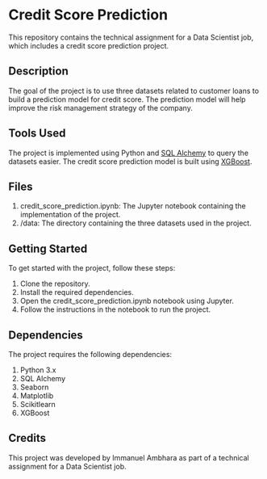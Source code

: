 # Credit Score Prediction

This repository contains the technical assignment for a Data Scientist job, which includes a credit score prediction project.

## Description
The goal of the project is to use three datasets related to customer loans to build a prediction model for credit score. The prediction model will help improve the risk management strategy of the company.

## Tools Used
The project is implemented using Python and [SQL Alchemy](https://www.sqlalchemy.org/) to query the datasets easier. The credit score prediction model is built using [XGBoost](https://xgboost.readthedocs.io/).

## Files
1. credit_score_prediction.ipynb: The Jupyter notebook containing the implementation of the project.
2. /data: The directory containing the three datasets used in the project.

## Getting Started
To get started with the project, follow these steps:

1. Clone the repository.
2. Install the required dependencies.
3. Open the credit_score_prediction.ipynb notebook using Jupyter.
4. Follow the instructions in the notebook to run the project.

## Dependencies
The project requires the following dependencies:

1. Python 3.x
2. SQL Alchemy
3. Seaborn
4. Matplotlib
4. Scikitlearn
3. XGBoost

## Credits
This project was developed by Immanuel Ambhara as part of a technical assignment for a Data Scientist job.
